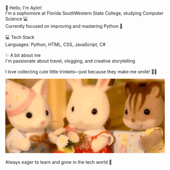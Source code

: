 
💫 Hello, I'm Aylin!
<br>I'm a sophomore at Florida SouthWestern State College, studying Computer Science 💻<br>Currently focused on improving and mastering Python 🐍<br><br>💻 Tech Stack<br>Languages: Python, HTML, CSS, JavaScript, C#<br><br>✨ A bit about me<br>I'm passionate about travel, vlogging, and creative storytelling<br><br>I love collecting cute little trinkets—just because they make me smile! 🧸🎀


![](https://github.com/Itsaylin/itsaylin/blob/main/_.gif)
<br><br>Always eager to learn and grow in the tech world 🌱

